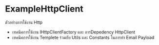 # ExampleHttpClient

ตัวอย่างการใช้งาน Http
 - เทคนิคการใช้งาน IHttpClientFactory และ การDepedency HttpClient
 - เทคนิคการใช้งาน Templete ร่วมกับ Utils และ Constants ในการทำ Email Payload
